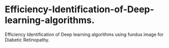 # Efficiency-Identification-of-Deep-learning-algorithms.
Efficiency Identification of Deep learning algorithms using fundus image for Diabetic Retinopathy.
